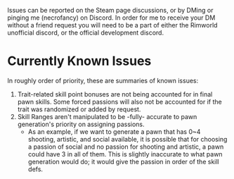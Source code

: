 Issues can be reported on the Steam page discussions, or by DMing or pinging me (necrofancy) on Discord. In order for me to receive your DM without a friend request you will need to be a part of either the Rimworld unofficial discord, or the official development discord.

# Currently Known Issues

In roughly order of priority, these are summaries of known issues:

1. Trait-related skill point bonuses are not being accounted for in final pawn skills. Some forced passions will also not be accounted for if the trait was randomized or added by request.
2. Skill Ranges aren't manipulated to be -fully- accurate to pawn generation's priority on assigning passions. 
    * As an example, if we want to generate a pawn that has 0~4 shooting, artistic, and social available, it is possible that for choosing a passion of social and no passion for shooting and artistic, a pawn could have 3 in all of them. This is slightly inaccurate to what pawn generation would do; it would give the passion in order of the skill defs.